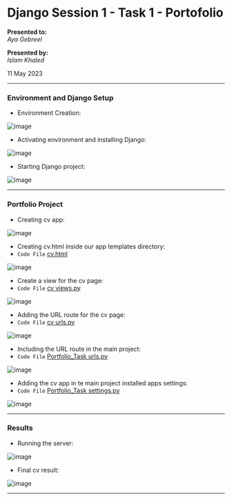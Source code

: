 # Django Session 1 - Task 1 - Portofolio

**Presented to:**    
_Aya Gebreel_    

**Presented by:**   
_Islam Khaled_    

11 May 2023

-----------------------------------------
### Environment and Django Setup

- Environment Creation:

![image](https://github.com/eslamkhaled560/Sprints-Tasks/assets/54172897/b7203966-0ea6-4095-b2d1-0ea0243f98af)

- Activating environment and installing Django:

![image](https://github.com/eslamkhaled560/Sprints-Tasks/assets/54172897/5ecd5488-5036-4b03-ac96-e9f9b25177a8)

- Starting Django project:

![image](https://github.com/eslamkhaled560/Sprints-Tasks/assets/54172897/24dac255-69cd-47c0-beb5-e97bef2ec82f)

-----------------------------------------
### Portfolio Project

- Creating cv app:

![image](https://github.com/eslamkhaled560/Sprints-Tasks/assets/54172897/7367a22a-eecc-4156-91fa-046ce24e2e31)

- Creating cv.html inside our app templates directory:
- ```Code File``` [cv.html](https://github.com/eslamkhaled560/Sprints-Tasks/blob/main/7-%20Django/1-%20S_DJ_0%20Portfolio%20Project/Portfolio_Task/cv/templates/cv.html)

![image](https://github.com/eslamkhaled560/Sprints-Tasks/assets/54172897/d20a662d-be37-4e04-9ee7-366c96a30233)

- Create a view for the cv page:
- ```Code File``` [cv views.py](https://github.com/eslamkhaled560/Sprints-Tasks/blob/main/7-%20Django/1-%20S_DJ_0%20Portfolio%20Project/Portfolio_Task/cv/views.py)

![image](https://github.com/eslamkhaled560/Sprints-Tasks/assets/54172897/5319e2b9-0247-4fe6-ad21-a6b02619129f)

- Adding the URL route for the cv page:
- ```Code File``` [cv urls.py](https://github.com/eslamkhaled560/Sprints-Tasks/blob/main/7-%20Django/1-%20S_DJ_0%20Portfolio%20Project/Portfolio_Task/cv/urls.py)

![image](https://github.com/eslamkhaled560/Sprints-Tasks/assets/54172897/e4691e90-6847-4a54-8db8-669506e6cc14)

- Including the URL route in the main project:
- ```Code File``` [Portfolio_Task urls.py](https://github.com/eslamkhaled560/Sprints-Tasks/blob/main/7-%20Django/1-%20S_DJ_0%20Portfolio%20Project/Portfolio_Task/Portfolio_Task/urls.py)

![image](https://github.com/eslamkhaled560/Sprints-Tasks/assets/54172897/dd15efd3-2f28-4238-b643-64c7aaed5980)

- Adding the cv app in te main project installed apps settings:
- ```Code File``` [Portfolio_Task settings.py](https://github.com/eslamkhaled560/Sprints-Tasks/blob/main/7-%20Django/1-%20S_DJ_0%20Portfolio%20Project/Portfolio_Task/Portfolio_Task/settings.py)

![image](https://github.com/eslamkhaled560/Sprints-Tasks/assets/54172897/c92ab0f8-a5a3-42cd-86f7-8ee1fabdba0b)

-----------------------------------------
### Results

- Running the server:

![image](https://github.com/eslamkhaled560/Sprints-Tasks/assets/54172897/2a7e1a9a-eb15-4149-b798-1e8372531197)

- Final cv result:

![image](https://github.com/eslamkhaled560/Sprints-Tasks/assets/54172897/586df9a6-4e0e-473a-a6d5-189f6b8fcebe)

-----------------------------------------


